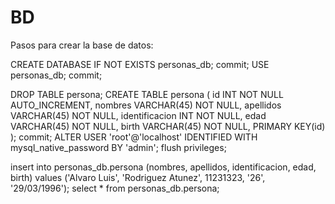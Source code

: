 # BD

Pasos para crear la base de datos:

CREATE DATABASE IF NOT EXISTS personas_db;
commit;
USE personas_db;
commit;

DROP TABLE persona;
CREATE TABLE persona (
	id INT NOT NULL AUTO_INCREMENT,
    nombres VARCHAR(45) NOT NULL,
    apellidos VARCHAR(45) NOT NULL,
	identificacion INT NOT NULL,
	edad VARCHAR(45) NOT NULL,
	birth VARCHAR(45) NOT NULL,
    PRIMARY KEY(id)
);
commit;
ALTER USER 'root'@'localhost' IDENTIFIED WITH mysql_native_password BY 'admin';
flush privileges;

insert into personas_db.persona (nombres, apellidos, identificacion, edad, birth) values ('Alvaro Luis', 'Rodriguez Atunez', 11231323, '26', '29/03/1996');
select * from  personas_db.persona;
